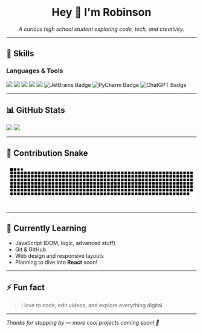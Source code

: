 <h1 align="center">Hey 👋 I'm Robinson</h1>

<p align="center">
  <em>A curious high school student exploring code, tech, and creativity.</em>
</p>

---

## 🧠 Skills

### Languages & Tools
<p>
  <img src="https://img.shields.io/badge/Python-3776AB?style=for-the-badge&logo=python&logoColor=white"/>
  <img src="https://img.shields.io/badge/HTML5-E34F26?style=for-the-badge&logo=html5&logoColor=white"/>
  <img src="https://img.shields.io/badge/CSS3-1572B6?style=for-the-badge&logo=css3&logoColor=white"/>
  <img src="https://img.shields.io/badge/JavaScript-F7DF1E?style=for-the-badge&logo=javascript&logoColor=black"/>
  <img src="https://img.shields.io/badge/VS_Code-007ACC?style=for-the-badge&logo=visual-studio-code&logoColor=white"/>
  <img src="https://img.shields.io/badge/JetBrains-000000?style=for-the-badge&logo=jetbrains&logoColor=white" alt="JetBrains Badge" />
  <img src="https://img.shields.io/badge/PyCharm-143?style=for-the-badge&logo=pycharm&logoColor=white" alt="PyCharm Badge" />
  <img src="https://img.shields.io/badge/ChatGPT-412991?style=for-the-badge&logo=openai&logoColor=white" alt="ChatGPT Badge" />
</p>

---

## 📊 GitHub Stats

<p align="left">
  <img src="https://github-readme-stats.vercel.app/api?username=DARKOR-py&show_icons=true&theme=tokyonight" height="180"/>
  <img src="https://github-readme-stats.vercel.app/api/top-langs/?username=DARKOR-py&layout=compact&theme=tokyonight" height="180"/>
</p>

---

## 🐍 Contribution Snake

<p align="center">
  
</p>

![snake gif](https://github.com/DARKOR-py/DARKOR-py/blob/output/github-snake-dark.svg)


---

## 🧩 Currently Learning

- JavaScript (DOM, logic, advanced stuff)
- Git & GitHub
- Web design and responsive layouts
- Planning to dive into **React** soon!

---

## ⚡ Fun fact

> I love to code, edit videos, and explore everything digital.

---

_Thanks for stopping by — more cool projects coming soon! 🚀_
